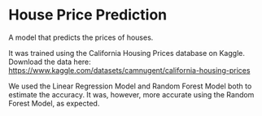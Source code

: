 # House Price Prediction

A model that predicts the prices of houses. 

It was trained using the California Housing Prices database on Kaggle. Download the data here: https://www.kaggle.com/datasets/camnugent/california-housing-prices

We used the Linear Regression Model and Random Forest Model both to estimate the accuracy. It was, however, more accurate using the Random Forest Model, as expected. 
